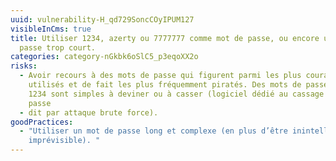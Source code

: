 ```yaml
---
uuid: vulnerability-H_qd729SoncCOyIPUM127
visibleInCms: true
title: Utiliser 1234, azerty ou 7777777 comme mot de passe, ou encore un mot de
  passe trop court.
categories: category-nGkbk6oSlC5_p3eqoXX2o
risks:
  - Avoir recours à des mots de passe qui figurent parmi les plus couramment
    utilisés et de fait les plus fréquemment piratés. Des mots de passe comme
    1234 sont simples à deviner ou à casser (logiciel dédié au cassage de mot de
    passe
  - dit par attaque brute force).
goodPractices:
  - "Utiliser un mot de passe long et complexe (en plus d’être inintelligible et
    imprévisible). "
---
```

